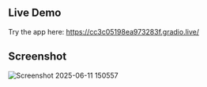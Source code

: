 ## Live Demo
 Try the app here: https://cc3c05198ea973283f.gradio.live/


## Screenshot
![Screenshot 2025-06-11 150557](https://github.com/user-attachments/assets/feb37b6b-c42f-455b-94dd-f0cbc115a363)
